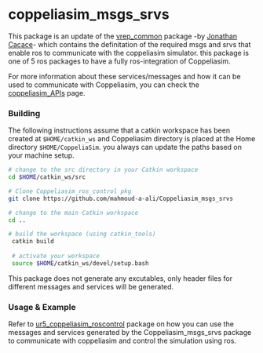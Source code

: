 # coppeliasim_msgs_srvs
This package is an update of the [vrep_common] package -by [Jonathan Cacace][]- which contains the definitation of the required msgs and srvs that enable ros to communicate with the coppeliasim simulator. this package is one of 5 ros packages to have a fully ros-integration of Coppeliasim.

For more information about these services/messages and how it can be used to communicate with Coppeliasim, you can check the [coppeliasim_APIs][] page.

### Building 

The following instructions assume that a catkin workspace has been created at `$HOME/catkin_ws` and Coppeliasim directory is placed at the Home directory `$HOME/CoppeliaSim`. you always can update the paths based on your machine setup.

```bash
# change to the src directory in your Catkin workspace
cd $HOME/catkin_ws/src

# Clone Coppeliasim_ros_control pkg 
git clone https://github.com/mahmoud-a-ali/Coppeliasim_msgs_srvs

# change to the main Catkin workspace
cd ..

# build the workspace (using catkin_tools)
 catkin build
 
 # activate your workspace
 source $HOME/catkin_ws/devel/setup.bash
```
This package does not generate any excutables, only header files for different messages and services will be generated.

### Usage & Example
Refer to [ur5_coppeliasim_roscontrol][] package on how you can use the messages and services generated by the Coppeliasim_msgs_srvs package to communicate with coppeliasim and control the simulation using ros.



[Coppeliasim_msgs_srvs]: https://github.com/mahmoud-a-ali/Coppeliasim_msgs_srvs
[vrep_plugin]: https://github.com/jocacace/vrep_plugin
[coppeliasim]: https://www.coppeliarobotics.com/
[ur5_coppeliasim_roscontrol]: https://github.com/tud-cor/ur5_coppeliasim_roscontrol

[vrep_common]: https://github.com/jocacace/vrep_common
[Jonathan Cacace]: http://wpage.unina.it/jonathan.cacace/
[coppeliasim_APIs]: https://www.coppeliarobotics.com/helpFiles/en/apiFunctionListCategory.htm
